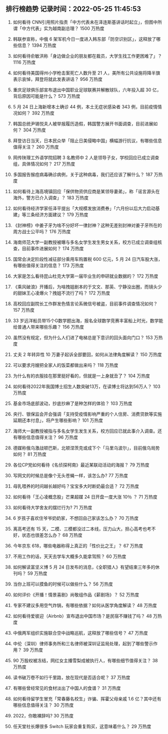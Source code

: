 
## 排行榜趋势 记录时间：2022-05-25 11:45:53
  
  1. 如何看待 CNN引用照片指责「中方代表未在泽连斯基讲话时起立」，但图中所谓「中方代表」实为越南副总理？ 1500 万热度
    
  2. 韩联参宣称，中俄 6 架军机今日一度进入韩东部「防空识别区」，这释放了哪些信息？ 1394 万热度
    
  3. 如何看待俞敏洪称「身边做企业的朋友都在裁员，大学生找工作更困难了」？ 1116 万热度
    
  4. 如何看待美国得州小学枪击案死亡人数升至 21 人，美所有公共设施将降半旗表示哀悼，拜登将就此发表讲话？ 956 万热度
    
  5. 重庆足球俱乐部宣布退出中国职业足球联赛并解散球队，六年投入超 30 亿，背后原因可能是什么？ 573 万热度
    
  6. 5 月 24 日上海新增本土确诊 44 例，本土无症状感染者 343 例，目前疫情情况如何？ 392 万热度
    
  7. 韩国总统尹锡悦夫人被举报履历造假，韩国警方展开书面调查，目前进展如何？ 304 万热度
    
  8. 拜登访日当天，日本民众举「阻止日美侵略中国」横幅游行抗议，有哪些信息值得关注？ 260 万热度
    
  9. 网传陕理工外语学院招聘 3 名教师中 2 人是领导子女，学校回应已成立调查组，具体情况如何？ 217 万热度
    
  10. 多国报告猴痘病毒确诊病例，关于这种病毒，我们还应该了解什么？ 187 万热度
    
  11. 如何看待上海高境镇回应「保供物资供应商是某领导妻弟」，称「谣言源头在海外，警方已介入调查」？ 183 万热度
    
  12. 如何看待经济学家任泽平提出「大规模发放消费券」「六月份以后大力启动基建」等三条经济方面建议？ 179 万热度
    
  13. 《封神榜》中姜子牙为啥不分好坏一律封神？这种无差别封神对姜子牙所在的周方战士公平吗？ 176 万热度
    
  14. 海南师范大学一副教授被曝与多名女学生发生男女关系，校方已成立调查组核查，目前事件进展如何？ 174 万热度
    
  15. 国常会决定阶段性减征部分乘用车购置税 600 亿元，5 月 24 日汽车股大涨，有哪些值得关注的信息？ 173 万热度
    
  16. 大家是怎么看待昆山杜克大学第一届毕业生的申研就业数据的？ 172 万热度
    
  17. 《乘风破浪》开播后，为啥拽姐剧本的于文文、那英、宁静没出圈，而镜头少的甜妹王心凌爆火？拽姐不流行了吗？ 172 万热度
    
  18. 高校回应副院长工作群发色情言论系微信号被盗，目前事件调查情况如何？ 157 万热度
    
  19. 33 岁远洋船员带15个G数学题出海，报名全球数学竞赛丰富船上时光，数学能给普通人带来哪些乐趣？ 156 万热度
    
  20. 虽然没有规定，但为什么人们进了电梯总是下意识的回头面向门口？ 153 万热度
    
  21. 丈夫 2 年转异性 10 万妻子起诉全部要回，如何从法律角度解读？ 150 万热度
    
  22. 可以要求月嫂把全家人的饭菜都做出来吗？ 118 万热度
    
  23. 为什么有的衣服挂在那里挺好看的，但就是一上身就丑了？ 104 万热度
    
  24. 如何看待2022年我国博士招生人数突破13万，在读博士将达到56万人？ 103 万热度
    
  25. 基金市场底部波动，抄底抄麻了是种怎样的体验？ 103 万热度
    
  26. 央行、银保监会开会强调「支持受疫情影响严重的个人住房、消费贷款等实施延期还本付息」，将产生哪些影响？ 101 万热度
    
  27. 海师大一副教授被指与多名女学生发生关系，校方回应已就此事介入调查。还有哪些信息值得关注？ 96 万热度
    
  28. 德媒称俄乌激战顿巴斯，北顿涅茨克或成下个「马里乌波尔」，目前俄乌局势如何？ 81 万热度
    
  29. 各位CP党如何看待《名侦探柯南》最近某联动活动的海报？ 79 万热度
    
  30. 写网文的时候总是像个无头苍蝇一样，该怎么办? 77 万热度
    
  31. 母乳喂养的时间越长越好吗？宝宝多大时断奶最合适？ 72 万热度
    
  32. 如何看待「王心凌概念股」芒果超媒 24 日开盘一度大涨 10％ ？ 71 万热度
    
  33. 如何看待大学舍友的摆烂行为? 71 万热度
    
  34. 6 岁孩子喜欢住爷爷奶奶家，不想回自己家该怎么办？ 70 万热度
    
  35. 离高考还有 15 天，二模、三模都没过二本线，压力山大，担心高考也考不好，状态也很差怎么办？ 68 万热度
    
  36. 今年京东 618，哪些电器称得上真正的「性价比之王」？ 67 万热度
    
  37. 不用工作的话，天天去学车大概多久能拿驾照？ 60 万热度
    
  38. 如何解读富坚义博 5 月 24 日发布的消息，《全职猎人》有望结束三年多的休刊吗？ 59 万热度
    
  39. 当你上班可以摸鱼的时候可以做些什么？ 56 万热度
    
  40. 如何评价《开播！情景喜剧》尚敬组作品《薪剧场》？ 52 万热度
    
  41. 专家不建议多用空气炸锅，有哪些依据？如何从医学角度解读？ 48 万热度
    
  42. 如何看待爱彼迎（Airbnb）宣布退出中国市场？是民宿不赚钱了吗？ 48 万热度
    
  43. 中俄两军组织实施联合空中战略巡航，这释放了哪些信号？ 47 万热度
    
  44. 中伦（深圳）律师事务所和三名律师被深圳证监局处理，起到了哪些警示作用？ 39 万热度
    
  45. 90 万股权被冻结，网红女主播雪梨成被执行人，有哪些细节值得关注？ 38 万热度
    
  46. 读书破万卷不如行千里路，放在现代是否适合呢？ 37 万热度
    
  47. 有哪些曾经常见的食材淡出了中国人的食谱？ 31 万热度
    
  48. 如何看待留学生冒充「常春藤名校生」诈骗、挥霍父母亲戚 1.6 亿？其中还有哪些信息值得关注？ 30 万热度
    
  49. 2022，你敢裸辞吗? 30 万热度
    
  50. 任天堂社长爆很多 Switch 玩家会重复购买，这意味着什么？ 29 万热度
    